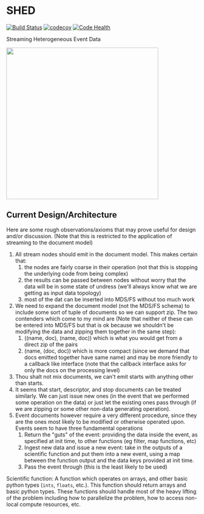 # SHED
[![Build Status](https://travis-ci.org/xpdAcq/shed.svg?branch=master)](https://travis-ci.org/xpdAcq/shed)
[![codecov](https://codecov.io/gh/xpdAcq/shed/branch/master/graph/badge.svg)](https://codecov.io/gh/xpdAcq/shed)
[![Code Health](https://landscape.io/github/xpdAcq/shed/master/landscape.svg?style=flat)](https://landscape.io/github/xpdAcq/shed/master)

Streaming Heterogeneous Event Data

<img src="https://github.com/xpdAcq/shed/blob/master/examples/mystream.png" style="width: 400px;"/>


## Current Design/Architecture
Here are some rough observations/axioms that may prove useful for design and/or
discussion. (Note that this is restricted to the application of streaming to
the document model)

1. All stream nodes should emit in the document model. 
This makes certain that:
   1. the nodes are fairly coarse in their operation (not that this is stopping the
underlying code from being complex)
   1. the results can be passed between nodes without worry that the data will 
   be in some state of undress (we'll always know what we are getting as input 
   data topology)
   1. most of the dat can be inserted into MDS/FS without too much work
1. We need to expand the document model (not the MDS/FS schema) to include some
sort of tuple of documents so we can support zip. 
The two contenders which come to my mind are (Note that neither of these can
be entered into MDS/FS but that is ok because we shouldn't be modifying the
data and zipping them together in the same step):
   1. ((name, doc), (name, doc)) which is what you would get from a direct zip
   of the pairs
   1. (name, (doc, doc)) which is more compact (since we demand that docs 
   emitted together have same name) and may be more friendly to a callback like
   interface (note that the callback interface asks for only the docs on the 
   processing level)
1. Thou shalt not mix documents, we can't emit starts with anything other
than starts.
1. It seems that start, descriptor, and stop documents can be treated 
similarly. 
We can just issue new ones (in the event that we performed some 
operation on the data) or just let the existing ones pass through (if we are
zipping or some other non-data generating operation).
1. Event documents however require a very different procedure, since they are
the ones most likely to be modified or otherwise operated upon.
Events seem to have three fundamental operations
   1. Return the "guts" of the event: providing the data inside the event, as
   specified at init time, to other functions (eg filter, map functions, 
   etc)
   1. Ingest new data and issue a new event: take in the outputs of a 
   scientific function and put them into a new event, using a map between the
   function output and the data keys provided at init time.
   1. Pass the event through (this is the least likely to be used)

Scientific function: A function which operates on arrays, and other basic
python types (`ints`, `floats`, etc.). This function should return arrays and
basic python types. These functions should handle most of the heavy lifting
of the problem including how to parallelize the problem, how to access 
non-local compute resources, etc.